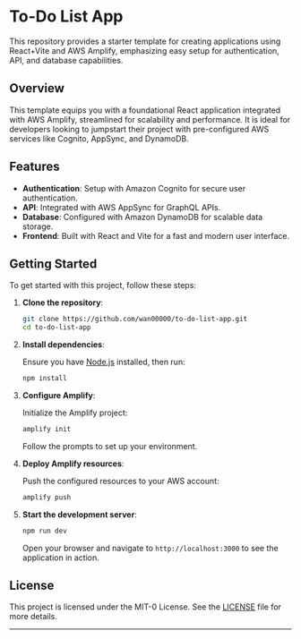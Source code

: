 
# To-Do List App

This repository provides a starter template for creating applications using React+Vite and AWS Amplify, emphasizing easy setup for authentication, API, and database capabilities.

## Overview

This template equips you with a foundational React application integrated with AWS Amplify, streamlined for scalability and performance. It is ideal for developers looking to jumpstart their project with pre-configured AWS services like Cognito, AppSync, and DynamoDB.

## Features

- **Authentication**: Setup with Amazon Cognito for secure user authentication.
- **API**: Integrated with AWS AppSync for GraphQL APIs.
- **Database**: Configured with Amazon DynamoDB for scalable data storage.
- **Frontend**: Built with React and Vite for a fast and modern user interface.

## Getting Started

To get started with this project, follow these steps:

1. **Clone the repository**:

   ```bash
   git clone https://github.com/wan00000/to-do-list-app.git
   cd to-do-list-app
   ```

2. **Install dependencies**:

   Ensure you have [Node.js](https://nodejs.org/) installed, then run:

   ```bash
   npm install
   ```

3. **Configure Amplify**:

   Initialize the Amplify project:

   ```bash
   amplify init
   ```

   Follow the prompts to set up your environment.

4. **Deploy Amplify resources**:

   Push the configured resources to your AWS account:

   ```bash
   amplify push
   ```

5. **Start the development server**:

   ```bash
   npm run dev
   ```

   Open your browser and navigate to `http://localhost:3000` to see the application in action.

## License

This project is licensed under the MIT-0 License. See the [LICENSE](LICENSE) file for more details.

---

